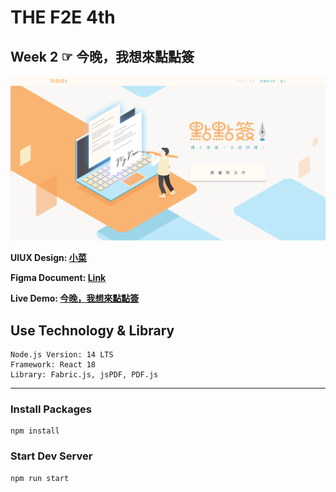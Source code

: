 # THE F2E 4th 
## Week 2 ☞ 今晚，我想來點點簽

![Web Cover Image](/public/WebDesignCover.png "Image by 小菜")

**UIUX Design: [小菜](https://2022.thef2e.com/users/12061549261446456235)**

**Figma Document: [Link](https://www.figma.com/file/sPyo1NZ2zYyUQ0Z7VAj3et/%E5%B0%8F%E8%8F%9C_WEEK2?node-id=61%3A6099&t=g1kksu9gHYb20QKO-0)**

**Live Demo: [今晚，我想來點點簽](https://peiyu0725.github.io/f2e-signature/)**

## Use Technology & Library
```
Node.js Version: 14 LTS
Framework: React 18
Library: Fabric.js, jsPDF, PDF.js
```

-----
### Install Packages 
```
npm install
```
### Start Dev Server
```
npm run start
```
